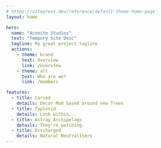 ```yaml
---
# https://vitepress.dev/reference/default-theme-home-page
layout: home

hero:
  name: "Aconite Studios"
  text: "Tempory Site Desc"
  tagline: My great project tagline
  actions:
    - theme: brand
      text: Overview
      link: /overview
    - theme: alt
      text: Who are we?
      link: /members

features:
  - title: Carved
    details: Decor Mod based around new Trees
  - title: Typlosid
    details: Look within...
  - title: Astray Archipelago
    details: They're watching.
  - title: Discharged
    details: Natural Neutralisers
---
```


